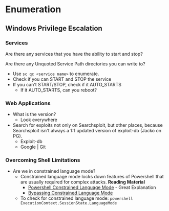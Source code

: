 # Enumeration

## 

## Windows Privilege Escalation

### Services

Are there any services that you have the ability to start and stop?

Are there any Unquoted Service Path directories you can write to?

* Use `sc qc <service name>` to enumerate.
* Check if you can START and STOP the service
* If you can't START/STOP, check if it AUTO\_STARTS
  * If it AUTO\_STARTS, can you reboot?

### Web Applications

* What is the version?
  * Look everywhere
* Search for exploits not only on Searchsploit, but other places, because Searchsploit isn't always a 1:1 updated version of exploit-db \(Jacko on PG\).
  * Exploit-db
  * Google \| Git

### Overcoming Shell Limitations

* Are we in constrained language mode?
  * Constrained language mode locks down features of Powershell that are usually required for complex attacks. **Reading Material**
    * [Powershell Constrained Language Mode](https://devblogs.microsoft.com/powershell/powershell-constrained-language-mode/) - Great Explanation
    * [Bypassing Constrained Language Mode](https://www.ired.team/offensive-security/code-execution/powershell-constrained-language-mode-bypass)
  * To check for constrained language mode: `powershell ExecutionContext.SessionState.LanguageMode`




